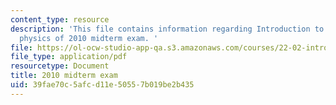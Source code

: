 ```yaml
---
content_type: resource
description: 'This file contains information regarding Introduction to applied nuclear
  physics of 2010 midterm exam. '
file: https://ol-ocw-studio-app-qa.s3.amazonaws.com/courses/22-02-introduction-to-applied-nuclear-physics-spring-2012/39fae70c5afcd11e50557b019be2b435_MIT22_02S12_midterm_2010.pdf
file_type: application/pdf
resourcetype: Document
title: 2010 midterm exam
uid: 39fae70c-5afc-d11e-5055-7b019be2b435
---
```

